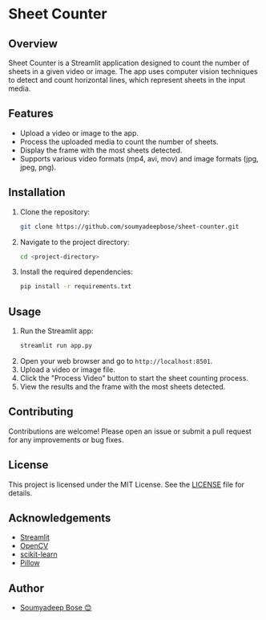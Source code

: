 # Sheet Counter

## Overview
Sheet Counter is a Streamlit application designed to count the number of sheets in a given video or image. The app uses computer vision techniques to detect and count horizontal lines, which represent sheets in the input media.

## Features
- Upload a video or image to the app.
- Process the uploaded media to count the number of sheets.
- Display the frame with the most sheets detected.
- Supports various video formats (mp4, avi, mov) and image formats (jpg, jpeg, png).

## Installation
1. Clone the repository:
    ```sh
    git clone https://github.com/soumyadeepbose/sheet-counter.git
    ```
2. Navigate to the project directory:
    ```sh
    cd <project-directory>
    ```
3. Install the required dependencies:
    ```sh
    pip install -r requirements.txt
    ```

## Usage
1. Run the Streamlit app:
    ```sh
    streamlit run app.py
    ```
2. Open your web browser and go to `http://localhost:8501`.
3. Upload a video or image file.
4. Click the "Process Video" button to start the sheet counting process.
5. View the results and the frame with the most sheets detected.

## Contributing
Contributions are welcome! Please open an issue or submit a pull request for any improvements or bug fixes.

## License
This project is licensed under the MIT License. See the [LICENSE](LICENSE) file for details.

## Acknowledgements
- [Streamlit](https://streamlit.io/)
- [OpenCV](https://opencv.org/)
- [scikit-learn](https://scikit-learn.org/)
- [Pillow](https://python-pillow.org/)

## Author
- [Soumyadeep Bose 😊](https://www.linkedin.com/in/soumyadeepbose)